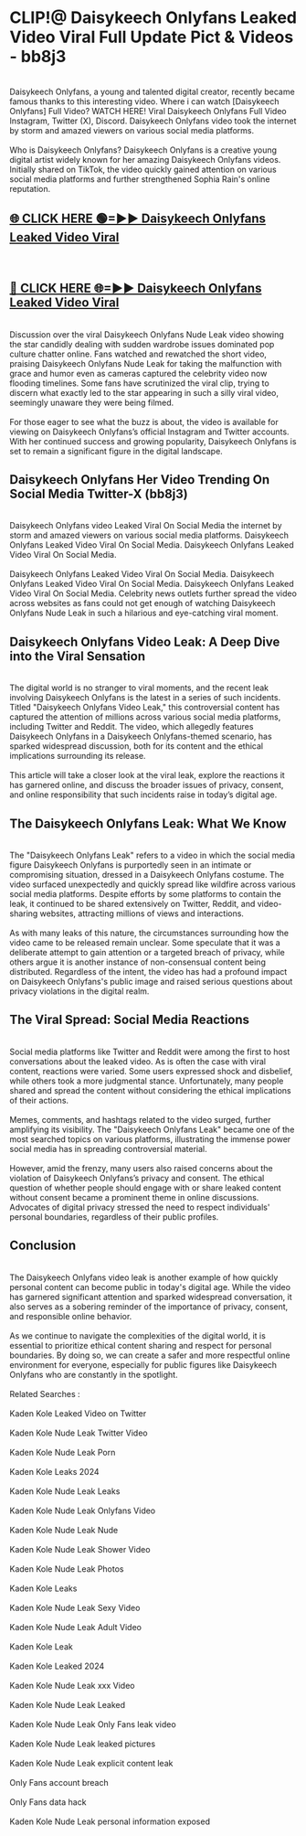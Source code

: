 # CLIP!@ Daisykeech Onlyfans Leaked Video Viral Full Update Pict & Videos - bb8j3
<br>
Daisykeech Onlyfans, a young and talented digital creator, recently became famous thanks to this interesting video. Where i can watch [Daisykeech Onlyfans] Full Video? WATCH HERE! Viral Daisykeech Onlyfans Full Video Instagram, Twitter (X), Discord. Daisykeech Onlyfans video took the internet by storm and amazed viewers on various social media platforms.
<br><br>
Who is Daisykeech Onlyfans? Daisykeech Onlyfans is a creative young digital artist widely known for her amazing Daisykeech Onlyfans videos. Initially shared on TikTok, the video quickly gained attention on various social media platforms and further strengthened Sophia Rain's online reputation.
<br>
<h2><a href="https://bestclip.site?title=Daisykeech_Onlyfans">🌐 CLICK HERE 🟢=►► Daisykeech Onlyfans Leaked Video Viral</a></h2>
<br>
<h2><a href="https://bestclip.site?title=Daisykeech_Onlyfans">🔴 CLICK HERE 🌐=►► Daisykeech Onlyfans Leaked Video Viral</a></h2>
<br>
Discussion over the viral Daisykeech Onlyfans Nude Leak video showing the star candidly dealing with sudden wardrobe issues dominated pop culture chatter online. Fans watched and rewatched the short video, praising Daisykeech Onlyfans Nude Leak for taking the malfunction with grace and humor even as cameras captured the celebrity video now flooding timelines. Some fans have scrutinized the viral clip, trying to discern what exactly led to the star appearing in such a silly viral video, seemingly unaware they were being filmed.
<br><br>
For those eager to see what the buzz is about, the video is available for viewing on Daisykeech Onlyfans’s official Instagram and Twitter accounts. With her continued success and growing popularity, Daisykeech Onlyfans is set to remain a significant figure in the digital landscape.
<br>
<h2>Daisykeech Onlyfans Her Video Trending On Social Media Twitter-X (bb8j3)</h2>
<br>
Daisykeech Onlyfans video Leaked Viral On Social Media the internet by storm and amazed viewers on various social media platforms. Daisykeech Onlyfans Leaked Video Viral On Social Media. Daisykeech Onlyfans Leaked Video Viral On Social Media.
<br><br>
Daisykeech Onlyfans Leaked Video Viral On Social Media. Daisykeech Onlyfans Leaked Video Viral On Social Media. Daisykeech Onlyfans Leaked Video Viral On Social Media. Celebrity news outlets further spread the video across websites as fans could not get enough of watching Daisykeech Onlyfans Nude Leak in such a hilarious and eye-catching viral moment.
<br>
<h2>Daisykeech Onlyfans Video Leak: A Deep Dive into the Viral Sensation</h2>
<br>
The digital world is no stranger to viral moments, and the recent leak involving Daisykeech Onlyfans is the latest in a series of such incidents. Titled "Daisykeech Onlyfans Video Leak," this controversial content has captured the attention of millions across various social media platforms, including Twitter and Reddit. The video, which allegedly features Daisykeech Onlyfans in a Daisykeech Onlyfans-themed scenario, has sparked widespread discussion, both for its content and the ethical implications surrounding its release.
<br><br>
This article will take a closer look at the viral leak, explore the reactions it has garnered online, and discuss the broader issues of privacy, consent, and online responsibility that such incidents raise in today’s digital age.
<br>
<h2>The Daisykeech Onlyfans Leak: What We Know</h2>
<br>
The "Daisykeech Onlyfans Leak" refers to a video in which the social media figure Daisykeech Onlyfans is purportedly seen in an intimate or compromising situation, dressed in a Daisykeech Onlyfans costume. The video surfaced unexpectedly and quickly spread like wildfire across various social media platforms. Despite efforts by some platforms to contain the leak, it continued to be shared extensively on Twitter, Reddit, and video-sharing websites, attracting millions of views and interactions.
<br><br>
As with many leaks of this nature, the circumstances surrounding how the video came to be released remain unclear. Some speculate that it was a deliberate attempt to gain attention or a targeted breach of privacy, while others argue it is another instance of non-consensual content being distributed. Regardless of the intent, the video has had a profound impact on Daisykeech Onlyfans's public image and raised serious questions about privacy violations in the digital realm.
<br>
<h2>The Viral Spread: Social Media Reactions</h2>
<br>
Social media platforms like Twitter and Reddit were among the first to host conversations about the leaked video. As is often the case with viral content, reactions were varied. Some users expressed shock and disbelief, while others took a more judgmental stance. Unfortunately, many people shared and spread the content without considering the ethical implications of their actions.
<br><br>
Memes, comments, and hashtags related to the video surged, further amplifying its visibility. The "Daisykeech Onlyfans Leak" became one of the most searched topics on various platforms, illustrating the immense power social media has in spreading controversial material.
<br><br>
However, amid the frenzy, many users also raised concerns about the violation of Daisykeech Onlyfans’s privacy and consent. The ethical question of whether people should engage with or share leaked content without consent became a prominent theme in online discussions. Advocates of digital privacy stressed the need to respect individuals' personal boundaries, regardless of their public profiles.
<br>
<h2>Conclusion</h2>
<br>
The Daisykeech Onlyfans video leak is another example of how quickly personal content can become public in today's digital age. While the video has garnered significant attention and sparked widespread conversation, it also serves as a sobering reminder of the importance of privacy, consent, and responsible online behavior.
<br><br>
As we continue to navigate the complexities of the digital world, it is essential to prioritize ethical content sharing and respect for personal boundaries. By doing so, we can create a safer and more respectful online environment for everyone, especially for public figures like Daisykeech Onlyfans who are constantly in the spotlight.
<br><br>
Related Searches :
<br><br>
Kaden Kole Leaked Video on Twitter
<br><br>
Kaden Kole Nude Leak Twitter Video
<br><br>
Kaden Kole Nude Leak Porn
<br><br>
Kaden Kole Leaks 2024
<br><br>
Kaden Kole Nude Leak Leaks
<br><br>
Kaden Kole Nude Leak Onlyfans Video
<br><br>
Kaden Kole Nude Leak Nude
<br><br>
Kaden Kole Nude Leak Shower Video
<br><br>
Kaden Kole Nude Leak Photos
<br><br>
Kaden Kole Leaks
<br><br>
Kaden Kole Nude Leak Sexy Video
<br><br>
Kaden Kole Nude Leak Adult Video
<br><br>
Kaden Kole Leak
<br><br>
Kaden Kole Leaked 2024
<br><br>
Kaden Kole Nude Leak xxx Video
<br><br>
Kaden Kole Nude Leak Leaked
<br><br>
Kaden Kole Nude Leak Only Fans leak video
<br><br>
Kaden Kole Nude Leak leaked pictures
<br><br>
Kaden Kole Nude Leak explicit content leak
<br><br>
Only Fans account breach
<br><br>
Only Fans data hack
<br><br>
Kaden Kole Nude Leak personal information exposed